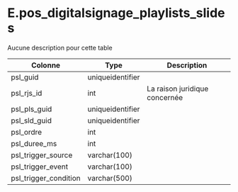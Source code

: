 # E.pos_digitalsignage_playlists_slides

Aucune description pour cette table

Colonne|Type|Description
---|---|---
psl_guid|uniqueidentifier|
psl_rjs_id|int|La raison juridique concernée 
psl_pls_guid|uniqueidentifier|
psl_sld_guid|uniqueidentifier|
psl_ordre|int|
psl_duree_ms|int|
psl_trigger_source|varchar(100)|
psl_trigger_event|varchar(100)|
psl_trigger_condition|varchar(500)|
